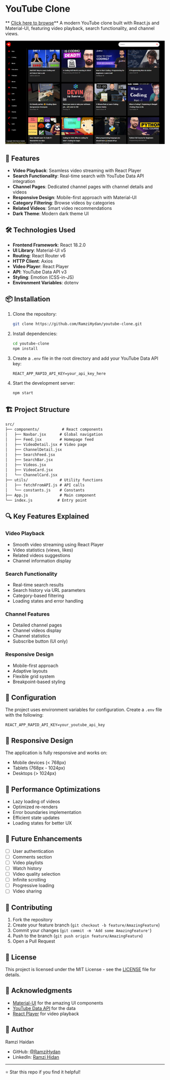# YouTube Clone 
** [Click here to browse](https://thunderous-moonbeam-21545a.netlify.app/)**
A modern YouTube clone built with React.js and Material-UI, featuring video playback, search functionality, and channel views.

![YouTube Clone](./Screenshot.png)

## 🚀 Features

- **Video Playback**: Seamless video streaming with React Player
- **Search Functionality**: Real-time search with YouTube Data API integration
- **Channel Pages**: Dedicated channel pages with channel details and videos
- **Responsive Design**: Mobile-first approach with Material-UI
- **Category Filtering**: Browse videos by categories
- **Related Videos**: Smart video recommendations
- **Dark Theme**: Modern dark theme UI

## 🛠️ Technologies Used

- **Frontend Framework**: React 18.2.0
- **UI Library**: Material-UI v5
- **Routing**: React Router v6
- **HTTP Client**: Axios
- **Video Player**: React Player
- **API**: YouTube Data API v3
- **Styling**: Emotion (CSS-in-JS)
- **Environment Variables**: dotenv

## 📦 Installation

1. Clone the repository:
   ```bash
   git clone https://github.com/RamziHydan/youtube-clone.git
   ```

2. Install dependencies:
   ```bash
   cd youtube-clone
   npm install
   ```

3. Create a `.env` file in the root directory and add your YouTube Data API key:
   ```env
   REACT_APP_RAPID_API_KEY=your_api_key_here
   ```

4. Start the development server:
   ```bash
   npm start
   ```

## 🏗️ Project Structure

```
src/
├── components/          # React components
│   ├── Navbar.jsx      # Global navigation
│   ├── Feed.jsx        # Homepage feed
│   ├── VideoDetail.jsx # Video page
│   ├── ChannelDetail.jsx
│   ├── SearchFeed.jsx
│   ├── SearchBar.jsx
│   ├── Videos.jsx
│   ├── VideoCard.jsx
│   └── ChannelCard.jsx
├── utils/              # Utility functions
│   ├── fetchFromAPI.js # API calls
│   └── constants.js    # Constants
├── App.js              # Main component
└── index.js           # Entry point
```

## 🔍 Key Features Explained

### Video Playback
- Smooth video streaming using React Player
- Video statistics (views, likes)
- Related videos suggestions
- Channel information display

### Search Functionality
- Real-time search results
- Search history via URL parameters
- Category-based filtering
- Loading states and error handling

### Channel Features
- Detailed channel pages
- Channel videos display
- Channel statistics
- Subscribe button (UI only)

### Responsive Design
- Mobile-first approach
- Adaptive layouts
- Flexible grid system
- Breakpoint-based styling

## 🔧 Configuration

The project uses environment variables for configuration. Create a `.env` file with the following:

```env
REACT_APP_RAPID_API_KEY=your_youtube_api_key
```

## 📱 Responsive Design

The application is fully responsive and works on:
- Mobile devices (< 768px)
- Tablets (768px - 1024px)
- Desktops (> 1024px)

## 🚀 Performance Optimizations

- Lazy loading of videos
- Optimized re-renders
- Error boundaries implementation
- Efficient state updates
- Loading states for better UX

## 🧪 Future Enhancements

- [ ] User authentication
- [ ] Comments section
- [ ] Video playlists
- [ ] Watch history
- [ ] Video quality selection
- [ ] Infinite scrolling
- [ ] Progressive loading
- [ ] Video sharing

## 🤝 Contributing

1. Fork the repository
2. Create your feature branch (`git checkout -b feature/AmazingFeature`)
3. Commit your changes (`git commit -m 'Add some AmazingFeature'`)
4. Push to the branch (`git push origin feature/AmazingFeature`)
5. Open a Pull Request

## 📄 License

This project is licensed under the MIT License - see the [LICENSE](LICENSE) file for details.

## 🙏 Acknowledgments

- [Material-UI](https://mui.com/) for the amazing UI components
- [YouTube Data API](https://developers.google.com/youtube/v3) for the data
- [React Player](https://github.com/CookPete/react-player) for video playback

## 👤 Author

Ramzi Haidan

- GitHub: [@RamziHydan](https://github.com/RamziHydan)
- LinkedIn: [Ramzi Hidan](https://www.linkedin.com/in/ramzi-haidan-441a44273/)

---
⭐️ Star this repo if you find it helpful!
